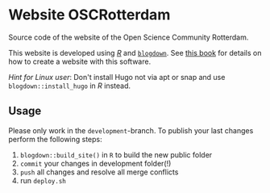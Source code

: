 # Website OSCRotterdam

Source code of the website of the Open Science Community Rotterdam.

This website is developed using [_R_](https://cran.r-project.org/) and 
[`blogdown`](https://github.com/rstudio/blogdown). See 
[this book](https://bookdown.org/yihui/blogdown/) for details on how to 
create a website with this software.

*Hint for Linux user*: Don't install Hugo not via apt or snap and use `blogdown::install_hugo` in _R_ instead. 

## Usage

Please only work in the `development`-branch. To publish your last changes 
perform the following steps:

1. `blogdown::build_site()` in `R` to build the new public folder 
2. `commit` your changes in development folder(!)
3. `push` all changes and resolve all merge conflicts
4. run `deploy.sh`
